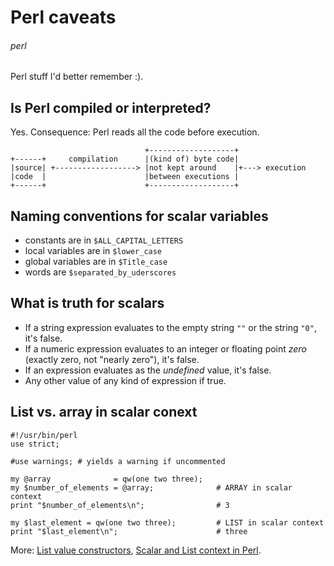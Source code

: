 # Perl caveats
###### perl

Perl stuff I'd better remember :).

## Is Perl compiled or interpreted?

Yes. Consequence: Perl reads all the code before execution.

                                  +-------------------+
    +------+     compilation      |(kind of) byte code|
    |source| +------------------> |not kept around    |+---> execution
    |code  |                      |between executions |
    +------+                      +-------------------+

## Naming conventions for scalar variables

* constants are in `$ALL_CAPITAL_LETTERS`
* local variables are in `$lower_case`
* global variables are in `$Title_case`
* words are `$separated_by_uderscores`

## What is truth for scalars

* If a string expression evaluates to the empty string `""` or the string `"0"`, it's false.
* If a numeric expression evaluates to an integer or floating point *zero* (exactly zero, not "nearly zero"), it's false.
* If an expression evaluates as the *undefined* value, it's false.
* Any other value of any kind of expression if true.

## List vs. array in scalar conext

    #!/usr/bin/perl
    use strict;

    #use warnings; # yields a warning if uncommented

    my @array              = qw(one two three);
    my $number_of_elements = @array;              # ARRAY in scalar context
    print "$number_of_elements\n";                # 3

    my $last_element = qw(one two three);         # LIST in scalar context
    print "$last_element\n";                      # three

More: [List value constructors](http://perldoc.perl.org/perldata.html#List-value-constructors), [Scalar and List context in Perl](http://szabgab.com/scalar-and-list-context-in-perl.html).

